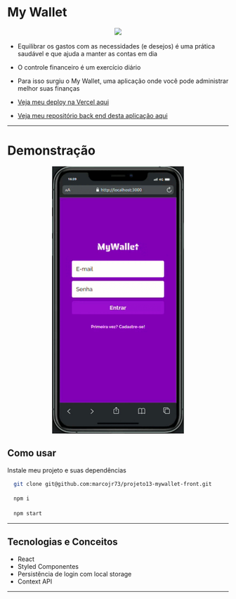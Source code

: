 # My Wallet

<p align="center">
   <img width=350 src="https://notion-emojis.s3-us-west-2.amazonaws.com/prod/svg-twitter/1f4b0.svg"/>
</p>


- Equilibrar os gastos com as necessidades (e desejos) é uma prática saudável e que ajuda a manter as contas em dia
- O controle financeiro é um exercício diário
- Para isso surgiu o My Wallet, uma aplicação onde você pode administrar melhor suas finanças

- [Veja meu deploy na Vercel aqui](https://projeto13-mywallet-front-seven.vercel.app/)
- [Veja meu repositório back end desta aplicação aqui](https://github.com/marcojr73/--projeto13-mywallet-back-)

***

# Demonstração

<p align="center">
   <img width=300 src="./src/assets/app.gif"/>
</p>

## Como usar

Instale meu projeto e suas dependências

```bash
  git clone git@github.com:marcojr73/projeto13-mywallet-front.git
  
  npm i
  
  npm start
```

***

##	 Tecnologias e Conceitos

- React
- Styled Componentes
- Persistência de login com local storage
- Context API

***
    
